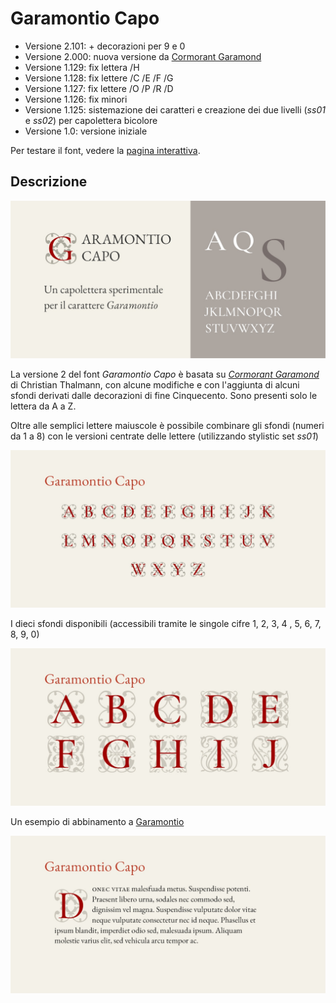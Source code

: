 # Garamontio Capo
* Versione 2.101: + decorazioni per 9 e 0
* Versione 2.000: nuova versione da [Cormorant Garamond](https://github.com/CatharsisFonts/Cormorant)
* Versione 1.129: fix lettera /H
* Versione 1.128: fix lettere /C /E /F /G
* Versione 1.127: fix lettere /O /P /R /D
* Versione 1.126: fix minori
* Versione 1.125: sistemazione dei caratteri e creazione dei due livelli (_ss01_ e _ss02_) per capolettera bicolore
* Versione 1.0: versione iniziale

Per testare il font, vedere la [pagina interattiva](https://m-casanova.github.io/GaramontioCapo/).

## Descrizione
![image](images/garamontio_capo_1.jpg)

La versione 2 del font _Garamontio Capo_ è basata su _[Cormorant Garamond](https://github.com/CatharsisFonts/Cormorant)_ di Christian Thalmann, con alcune modifiche e con l'aggiunta di alcuni sfondi derivati dalle decorazioni di fine Cinquecento. Sono presenti solo le lettera da A a Z.

Oltre alle semplici lettere maiuscole è possibile combinare gli sfondi (numeri da 1 a 8) con le versioni centrate delle lettere (utilizzando stylistic set _ss01_)

![image](images/garamontio_capo_2.jpg)

I dieci sfondi disponibili (accessibili tramite le singole cifre 1, 2, 3, 4 , 5, 6, 7, 8, 9, 0)

![image](images/garamontio_capo_3.jpg)

Un esempio di abbinamento a [Garamontio](https://github.com/m-casanova/Garamontio)

![image](images/garamontio_capo_4.jpg)
